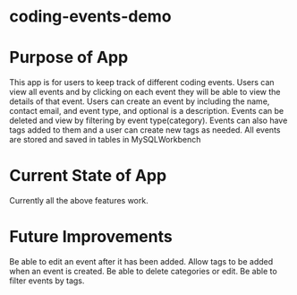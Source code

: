 # coding-events-demo
# Purpose of App
This app is for users to keep track of different coding events. 
Users can view all events and by clicking on each event they will be able to view the details of that event.
Users can create an event by including the name, contact email, and event type, and optional is a description. 
Events can be deleted and view by filtering by event type(category).
Events can also have tags added to them and a user can create new tags as needed.
All events are stored and saved in tables in MySQLWorkbench

# Current State of App
Currently all the above features work.

# Future Improvements
Be able to edit an event after it has been added.
Allow tags to be added when an event is created.
Be able to delete categories or edit.
Be able to filter events by tags.
